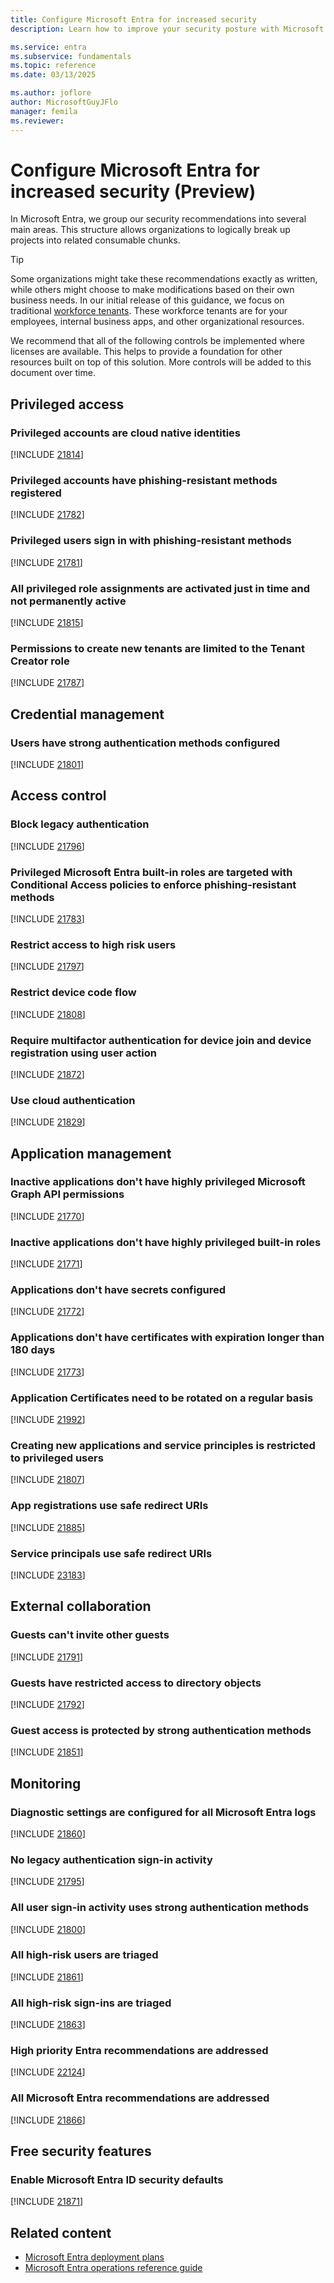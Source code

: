 ```yaml
---
title: Configure Microsoft Entra for increased security
description: Learn how to improve your security posture with Microsoft Entra.

ms.service: entra
ms.subservice: fundamentals
ms.topic: reference
ms.date: 03/13/2025

ms.author: joflore
author: MicrosoftGuyJFlo
manager: femila
ms.reviewer: 
---
```

# Configure Microsoft Entra for increased security (Preview)

In Microsoft Entra, we group our security recommendations into several main areas. This structure allows organizations to logically break up projects into related consumable chunks.

> [!TIP]
> Some organizations might take these recommendations exactly as written, while others might choose to make modifications based on their own business needs. In our initial release of this guidance, we focus on traditional [workforce tenants](/entra/external-id/tenant-configurations#workforce-tenants). These workforce tenants are for your employees, internal business apps, and other organizational resources. 

We recommend that all of the following controls be implemented where licenses are available. This helps to provide a foundation for other resources built on top of this solution. More controls will be added to this document over time.

## Privileged access

### Privileged accounts are cloud native identities  

[!INCLUDE [21814](../includes/secure-recommendations/21814.md)]

### Privileged accounts have phishing-resistant methods registered

[!INCLUDE [21782](../includes/secure-recommendations/21782.md)]

### Privileged users sign in with phishing-resistant methods

[!INCLUDE [21781](../includes/secure-recommendations/21781.md)]

### All privileged role assignments are activated just in time and not permanently active

[!INCLUDE [21815](../includes/secure-recommendations/21815.md)]

### Permissions to create new tenants are limited to the Tenant Creator role

[!INCLUDE [21787](../includes/secure-recommendations/21787.md)]

## Credential management

### Users have strong authentication methods configured

[!INCLUDE [21801](../includes/secure-recommendations/21801.md)]

## Access control

### Block legacy authentication

[!INCLUDE [21796](../includes/secure-recommendations/21796.md)]

### Privileged Microsoft Entra built-in roles are targeted with Conditional Access policies to enforce phishing-resistant methods 

[!INCLUDE [21783](../includes/secure-recommendations/21783.md)]

### Restrict access to high risk users

[!INCLUDE [21797](../includes/secure-recommendations/21797.md)]

### Restrict device code flow

[!INCLUDE [21808](../includes/secure-recommendations/21808.md)]

### Require multifactor authentication for device join and device registration using user action

[!INCLUDE [21872](../includes/secure-recommendations/21872.md)]

### Use cloud authentication

[!INCLUDE [21829](../includes/secure-recommendations/21829.md)]

## Application management

### Inactive applications don't have highly privileged Microsoft Graph API permissions 

[!INCLUDE [21770](../includes/secure-recommendations/21770.md)]

### Inactive applications don't have highly privileged built-in roles 

[!INCLUDE [21771](../includes/secure-recommendations/21771.md)]

### Applications don't have secrets configured 

[!INCLUDE [21772](../includes/secure-recommendations/21772.md)]

### Applications don't have certificates with expiration longer than 180 days 

[!INCLUDE [21773](../includes/secure-recommendations/21773.md)]

### Application Certificates need to be rotated on a regular basis

[!INCLUDE [21992](../includes/secure-recommendations/21992.md)]

### Creating new applications and service principles is restricted to privileged users 

[!INCLUDE [21807](../includes/secure-recommendations/21807.md)]

### App registrations use safe redirect URIs

[!INCLUDE [21885](../includes/secure-recommendations/21885.md)]

### Service principals use safe redirect URIs

[!INCLUDE [23183](../includes/secure-recommendations/23183.md)]

## External collaboration

### Guests can't invite other guests

[!INCLUDE [21791](../includes/secure-recommendations/21791.md)]

### Guests have restricted access to directory objects

[!INCLUDE [21792](../includes/secure-recommendations/21792.md)]

### Guest access is protected by strong authentication methods 

[!INCLUDE [21851](../includes/secure-recommendations/21851.md)]

## Monitoring

### Diagnostic settings are configured for all Microsoft Entra logs 

[!INCLUDE [21860](../includes/secure-recommendations/21860.md)]

### No legacy authentication sign-in activity 

[!INCLUDE [21795](../includes/secure-recommendations/21795.md)]

### All user sign-in activity uses strong authentication methods 

[!INCLUDE [21800](../includes/secure-recommendations/21800.md)]

### All high-risk users are triaged

[!INCLUDE [21861](../includes/secure-recommendations/21861.md)]

### All high-risk sign-ins are triaged

[!INCLUDE [21863](../includes/secure-recommendations/21863.md)]

### High priority Entra recommendations are addressed

[!INCLUDE [22124](../includes/secure-recommendations/22124.md)]

### All Microsoft Entra recommendations are addressed

[!INCLUDE [21866](../includes/secure-recommendations/21866.md)]

## Free security features

### Enable Microsoft Entra ID security defaults

[!INCLUDE [21871](../includes/secure-recommendations/21871.md)]

## Related content

- [Microsoft Entra deployment plans](../architecture/deployment-plans.md)
- [Microsoft Entra operations reference guide](../architecture/ops-guide-intro.md)
